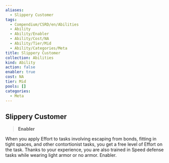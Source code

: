 ```yaml
---
aliases:
  - Slippery Customer
tags:
  - Compendium/CSRD/en/Abilities
  - Ability
  - Ability/Enabler
  - Ability/Cost/NA
  - Ability/Tier/Mid
  - Ability/Categories/Meta
title: Slippery Customer
collection: Abilities
kind: Ability
action: false
enabler: true
cost: NA
tier: Mid
pools: []
categories:
  - Meta
---
```

## Slippery Customer    
>**Enabler**  
    
When you apply Effort to tasks involving escaping from bonds, fitting in tight spaces, and other contortionist tasks, you get a free level of Effort on the task. Thanks to your experience, you are also trained in Speed defense tasks while wearing light armor or no armor. Enabler.